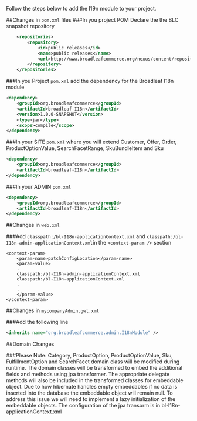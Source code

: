 Follow the steps below to add the I19n module to your project.

##Changes in `pom.xml` files 
###In you project POM Declare the the BLC snapshot repository

```xml
    <repositories>
        <repository>
            <id>public releases</id>
            <name>public releases</name>
            <url>http://www.broadleafcommerce.org/nexus/content/repositories/snapshots/</url>
        </repository>
    </repositories>
```
    
###In you Project `pom.xml` add the dependency for the Broadleaf I18n module

```xml
<dependency>
    <groupId>org.broadleafcommerce</groupId>
    <artifactId>broadleaf-I18n</artifactId>
    <version>1.0.0-SNAPSHOT</version>
    <type>jar</type>
    <scope>compile</scope>
</dependency>
```

###In your SITE `pom.xml` where you will extend  Customer, Offer, Order, ProductOptionValue, SearchFacetRange, SkuBundleItem and Sku

```xml
<dependency>
    <groupId>org.broadleafcommerce</groupId>
    <artifactId>broadleaf-I18n</artifactId>
</dependency>
```

###In your ADMIN `pom.xml`

```xml
<dependency>
    <groupId>org.broadleafcommerce</groupId>
    <artifactId>broadleaf-I18n</artifactId>
</dependency>
```

##Changes in `web.xml`

###Add `classpath:/bl-I18n-applicationContext.xml` and  `classpath:/bl-I18n-admin-applicationContext.xml`in the `<context-param />` section

```
<context-param>
    <param-name>patchConfigLocation</param-name>
    <param-value>
    .
    classpath:/bl-I18n-admin-applicationContext.xml
    classpath:/bl-I18n-applicationContext.xml
    .
    .
    </param-value>
</context-param>
```


##Changes in `mycompanyAdmin.gwt.xml`

###Add the following line

```xml
<inherits name="org.broadleafcommerce.admin.I18nModule" />
```

##Domain Changes

###Please Note:  Category, ProductOption, ProductOptionValue, Sku, FulfillmentOption and SearchFacet domain class will be modified during runtime.
The domain classes will be transformed to embed the additional fields and methods 
using jpa transformer.  The appropriate delegate methods will also be included 
in the transformed classes for embeddable object. Due to how hibernate handles 
empty embeddables if no data is inserted into the database the embeddable object 
will remain null. To address this issue we will need to implement a lazy 
initialization of the embeddable objects. The configuration of the jpa transorm 
is in bl-I18n-applicationContext.xml




